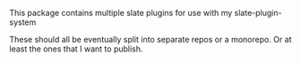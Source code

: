 This package contains multiple slate plugins for use with my slate-plugin-system

These should all be eventually split into separate repos or a monorepo. Or at least the ones that I want to publish.
